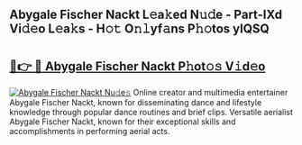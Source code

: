 ## Abygale Fischer Nackt L𝚎a𝚔ed N𝚞𝚍e - Part-IXd Vi𝚍𝚎o L𝚎a𝚔s - H𝚘𝚝 O𝚗𝚕yf𝚊ns P𝚑𝚘tos ylQSQ

# <h2><a href="http://kfdlexk.oniu.top/?m=Abygale+Fischer+Nackt">🔗👉 🔴 Abygale Fischer Nackt P𝚑ot𝚘𝚜 V𝚒d𝚎o</a></h2>

[![Abygale Fischer Nackt Nu𝚍e𝚜](https://i.imgur.com/0qMVB7G.gif)](http://kfdlexk.oniu.top/?m=Abygale+Fischer+Nackt)
Online creator and multimedia entertainer Abygale Fischer Nackt, known for disseminating dance and lifestyle knowledge through popular dance routines and brief clips. Versatile aerialist Abygale Fischer Nackt, known for their exceptional skills and accomplishments in performing aerial acts.  
